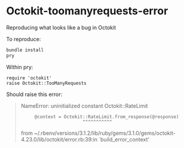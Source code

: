 # Octokit-toomanyrequests-error

Reproducing what looks like a bug in Octokit

To reproduce:

```bash
bundle install
pry
```

Within pry:

```
require 'octokit'
raise Octokit::TooManyRequests
```

Should raise this error:

> NameError: uninitialized constant Octokit::RateLimit
>
>          @context = Octokit::RateLimit.from_response(@response)
>                            ^^^^^^^^^^^
> from ~/.rbenv/versions/3.1.2/lib/ruby/gems/3.1.0/gems/octokit-4.23.0/lib/octokit/error.rb:39:in `build_error_context'
